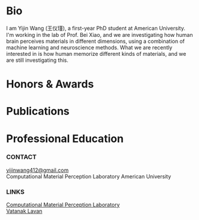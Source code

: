 # Bio
I am Yijin Wang (王仪瑾), a first-year PhD student at American University. I'm working in the lab of Prof. Bei Xiao, and we are investigating how human brain perceives materials in different dimensions, using a combination of machine learning and neuroscience methods. What we are recently interested in is how human memorize different kinds of materials, and we are still investigating this.  

# Honors & Awards

# Publications

# Professional Education

### CONTACT
yijinwang412@gmail.com  
Computational Material Perception Laboratory
American University  

### LINKS
[Computational Material Perception Laboratory](https://sites.google.com/site/beixiao/home?authuser=0)  
[Vatanak Lavan](https://lavanv1107.github.io/academic-portfolio/)
